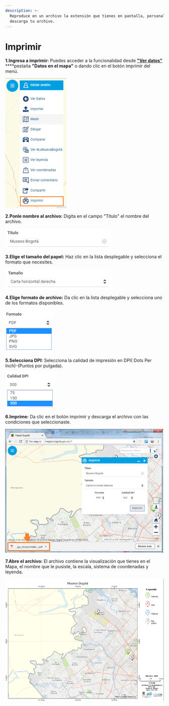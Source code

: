 ```yaml
---
description: >-
  Reproduce en un archivo la extensión que tienes en pantalla, personaliza y
  descarga tu archivo.
---
```


# Imprimir

**1.Ingresa a imprimir:** Puedes acceder a la funcionalidad desde [**"Ver datos"**](https://mapasbogota.gitbook.io/ayuda/~/edit/drafts/-LFwQlBPP5PC2nXTBPm8/ver-datos) ****pestaña **"Datos en el mapa"** o dando clic en el botón imprimir del menú.

![](.gitbook/assets/image%20%28148%29.png)

**2.Ponle nombre al archivo:** Digita en el campo "Título" el nombre del archivo.

![](.gitbook/assets/image%20%28194%29.png)

**3.Elige el tamaño del papel:** Haz clic en la lista desplegable y selecciona el formato que necesites.

![](.gitbook/assets/image%20%28180%29.png)

**4.Elige formato de archivo:** Da clic en la lista desplegable y selecciona uno de los formatos disponibles.

![](.gitbook/assets/image%20%28112%29.png)

**5.Selecciona DPI:** Selecciona la calidad de impresión en DPI\( Dots Per Inch\)-\(Puntos por pulgada\).

![](.gitbook/assets/image%20%28209%29.png)

**6.Imprime:** Da clic en el botón imprimir y descarga el archivo con las condiciones que seleccionaste. 

![](.gitbook/assets/image%20%28218%29.png)

**7.Abre el archivo:** El archivo contiene la visualización que tienes en el Mapa, el nombre que le pusiste, la escala, sistema de coordenadas y leyenda.

![](.gitbook/assets/image%20%2819%29.png)

